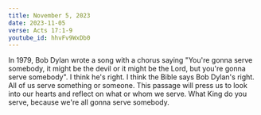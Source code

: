 ```yaml
---
title: November 5, 2023
date: 2023-11-05
verse: Acts 17:1-9
youtube_id: hhvFv9WxDb0
---
```

In 1979, Bob Dylan wrote a song with a chorus saying "You're gonna serve somebody, it might be the devil or it might be the Lord, but you're gonna serve somebody". I think he's right. I think the Bible says Bob Dylan's right. All of us serve something or someone. This passage will press us to look into our hearts and reflect on what or whom we serve. What King do you serve, because we're all gonna serve somebody. 
